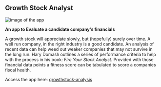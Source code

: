 ## Growth Stock Analyst

![image of the app](https://marcus-hurn.web.app/images/grthAnalysissm.png)

**An app to Evaluate a candidate company's financials**

A growth stock will appreciate slowly, but (hopefully) surely over time.  A well run company, in the right industry is a good candidate.  An analysis of recent data can help weed out weaker companies that may not survive in the long run.  Hary Domash outlines a series of performance criteria to help with the process in his book: *Fire Your Stock Analyst.*  Provided with those financial data points a fitness score can be tabulated to score a companies fiscal health.

Access the app here: [growthstock-analysis](https://growthstock-analysis.web.app/disqualify)
